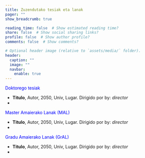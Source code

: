 ```yaml
---
title: Zuzendutako tesiak eta lanak
pager: ""
show_breadcrumb: true

reading_time: false  # Show estimated reading time?
share: false  # Show social sharing links?
profile: false  # Show author profile?
comments: false  # Show comments?

# Optional header image (relative to `assets/media/` folder).
header:
  caption: ""
  image: ""
  navbar:
    enable: true
---
```


 <!-- Urtearen araberako hurrenkera --> 

<span style="color:blue">Doktorego tesiak</span>

- **Titulo**, Autor, 2050, Univ, Lugar. Dirigido por by: *director*
- 

<span style="color:blue">Master Amaierako Lanak (MAL)</span>

- **Titulo**, Autor, 2050, Univ, Lugar. Dirigido por by: *director*
- 

<span style="color:blue">Gradu Amaierako Lanak (GrAL)</span>

- **Titulo**, Autor, 2050, Univ, Lugar. Dirigido por by: *director*
- 

